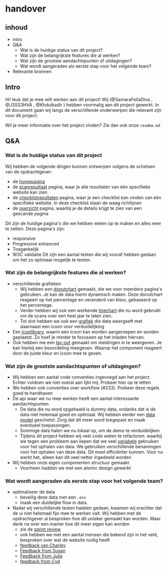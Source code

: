 # handover

## inhoud
- intro
- Q&A
  - Wat is de huidige status van dit project?
  - Wat zijn de belangrijkste features die al werken?
  - Wat zijn de grootste aandachtspunten of uitdagingen?
  - Wat wordt aangeraden als eerste stap voor het volgende team?
- Relevante bronnen 

## Intro
Hi! leuk dat je mee wilt werken aan dit project! Wij (@SamaraFellaDina , @J3SS3HVA , @Khdulkadir ) hebben voormalig aan dit project gewerkt. In dit document gaan wij langs de verschillende onderwerpen die relevant zijn voor dit project. 

Wil je meer informatie over het project vinden? Zie dan ook onze `readme.md`

## Q&A
### Wat is de huidige status van dit project
Wij hebben de volgende dingen kunnen ontwerpen volgens de schetsen van de opdrachtgever:
* de [homepagina](https://accessdash.agency.fdnd.nl)
* de [scanresultaat](https://accessdash.agency.fdnd.nl/nieuwekijk/overzicht) pagina, waar je alle resultaten van één specifieke website kan zien
* de [checklistresultaten](https://accessdash.agency.fdnd.nl/details) pagina, waar je een checklist kan vinden van één specifieke website. In deze checklist staan de waag richtlijnen
* de [overzicht](https://accessdash.agency.fdnd.nl/nieuwekijk/overzicht) pagina, waarbij je de details krijgt te zien van een gescande pagina

Dit zijn de huidige pagina's die we hebben weten op te maken en alles neer te zetten. Deze pagina's zijn:
* responsive
* Progressive enhanced
* Toegankelijk
* W3C validatie
Dit zijn een aantal testen die wij vooraf hebben gedaan om het zo optimaal mogelijk te testen. 

### Wat zijn de belangrijkste features die al werken?
* verschillende grafieken
  * Wij hebben een [donutchart](https://github.com/fdnd-agency/future-ready-design/blob/main/src/lib/ReusableComponents/Charts/DonutChart.svelte) gemaakt, die we voor meerdere pagina's gebruiken. Je kan de data hierin dynamisch maken. Deze donutchart reageert op het percentage en veranderd van kleur, gebaseerd op het percentage.
  * Verder hebben wij ook een werkende [linechart](https://github.com/fdnd-agency/future-ready-design/blob/main/src/lib/ReusableComponents/Charts/LineChart.svelte) die nu word gebruikt om de scans over een heel jaar te laten zien. 
  * Tot slot hebben we ook een [grafiek](https://github.com/fdnd-agency/future-ready-design/blob/main/src/lib/ReusableComponents/Charts/LineChart.svelte) die data weergeeft met daarnaast een icoon voor verduidelijking
* Een [Iconlibrary](https://github.com/fdnd-agency/future-ready-design/blob/main/src/lib/ReusableComponents/IconLibrary.svelte), waarin een icoon kan worden aangeroepen en worden geplaatst. Zo hoef je minder te focussen op het inladen hiervan. 
* Ook hebben me een [lay-out](https://github.com/fdnd-agency/future-ready-design/blob/main/src/lib/ReusableComponents/WarningSign.svelte) gemaakt om meldingen in te weergeven. Je kan hierbij een beoordeling meegeven. Waarop het component reageert door de juiste kleur en icoon mee te geven.

### Wat zijn de grootste aandachtspunten of uitdagingen?

* Wij hebben een aantal code conventies ingevoegd aan het project. Echter voldoen we niet overal aan lijkt mij. Probeer hier op te letten
* We hebben ook conventies over workflow (#233). Probeer deze regels goed te handhaven
* De api waar we nu mee werken heeft een aantal interessante aandachtspunten
  * De data die nu word opgehaald is dummy data, ondanks dat is de data niet helemaal goed en optimaal. Wij hebben eerder een [data model](https://github.com/users/SamaraFellaDina/projects/15/views/1?filterQuery=data+sch&pane=issue&itemId=81050867&issue=SamaraFellaDina%7Close-your-head-the-client-case%7C18) geschetst. Zorg dat dit meer word toegepast en maak eventueel toepassingen. 
  * Sommige data halen we nu lokaal op, om de demo te verduidelijken 
  * Tijdens dit project hebben wij veel code weten te refactoren. waarbij we tegen een probleem aan liepen dat we veel [variabele](https://github.com/users/SamaraFellaDina/projects/15/views/1?filterQuery=naamgeving&pane=issue&itemId=93514969&issue=SamaraFellaDina%7Cfuture-ready-design%7C157) gebruiken voor het ophalen van data. We gebruiken verschillende benamingen voor het ophalen van deze data. Dit moet efficiënter kunnen. Voor nu werkt het, alleen kan dit veel netter ingedeeld worden
* Wij hebben onze eigen componenten structuur gemaakt. 
  * Voorheen hadden we met een atomic design gewerkt  

### Wat wordt aangeraden als eerste stap voor het volgende team?
* optimaliseer de data
  * beveilig deze data met een `.env`
  * maak een duidelijke flow in data. 
* Nadat wij verschillende testen hadden gedaan, kwamen wij erachter dat de ui niet helemaal fijn mee te werken valt. Wij hebben met de opdrachtgever al besproken hoe dit unieker gemaakt kan worden. Maar denk na over een manier hoe dit meer eigen kan worden
  * zie de [sprint review](https://github.com/SamaraFellaDina/future-ready-design/issues/196)
  * ook hebben we met een aantal mensen die bekend zijn in het veld, besproken over wat de website nodig heeft
  * [feedback van Charley](https://github.com/SamaraFellaDina/future-ready-design/issues/195)
  * [Feedback from Susan](https://github.com/SamaraFellaDina/future-ready-design/issues/194)
  * [Feedback from Julia](https://github.com/SamaraFellaDina/future-ready-design/issues/193)
  * [feedback from Cyd](https://github.com/SamaraFellaDina/future-ready-design/issues/192)

